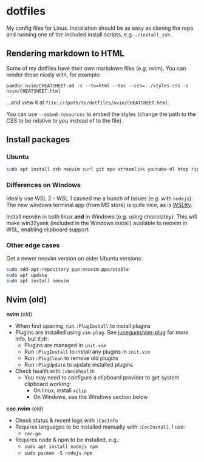 # dotfiles

My config files for Linux. Installation should be as easy as cloning the repo and running one of the included install scripts, e.g. `./install_zsh`.

## Rendering markdown to HTML

Some of my dotfiles have their own markdown files (e.g. nvim). You can render these nicely with, for example:

```shell
pandoc nvim/CHEATSHEET.md -s --to=html --toc --css=../styles.css -o nvim/CHEATSHEET.html
```

...and view it at `file:///path/to/dotfiles/nvim/CHEATSHEET.html`.

You can use `--embed-resources` to embed the styles (change the path to the CSS to be relative to you instead of to the file).

## Install packages

### Ubuntu

```bash
sudo apt install zsh neovim curl git mpv streamlink youtube-dl htop ripgrep
```

### Differences on Windows

Ideally use WSL 2 - WSL 1 caused me a bunch of issues (e.g. with `nodejs`). The new windows terminal app (from MS store) is quite nice, as is [WSLtty](https://github.com/mintty/wsltty).

Install neovim in both linux **and** in Windows (e.g. using chocolatey). This will make win32yank (included in the Windows install) available to neovim in WSL, enabling clipboard support.

### Other edge cases

Get a newer neovim version on older Ubuntu versions:

```bash
sudo add-apt-repository ppa:neovim-ppa/stable
sudo apt update
sudo apt install neovim
```

## Nvim (old)

**nvim** (old)
- When first opening, run `:PlugInstall` to install plugins
- Plugins are installed using `vim-plug`. See [junegunn/vim-plug](https://github.com/junegunn/vim-plug) for more info, but tl;dr:
  - Plugins are managed in `init.vim`
  - Run `:PlugInstall` to install any plugins in `init.vim`
  - Run `:PlugClean` to remove old plugins
  - Run `:PlugUpdate` to update installed plugins
- Check health with `:checkhealth`
  - You may need to configure a clipboard provider to get system clipboard working:
    - On linux, install `xclip`
    - On Windows, see the Windows section below

**coc.nvim** (old)
- Check status & recent logs with `:CocInfo`
- Requires languages to be installed manually with `:CocInstall`. I use:
  - `coc-go`
- Requires node & npm to be installed, e.g.:
  - `sudo apt install nodejs npm`
  - `sudo pacman -S nodejs npm`

